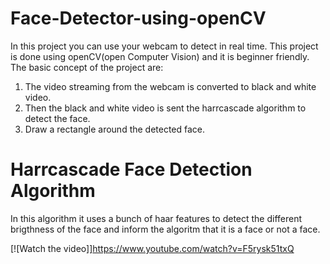 # Face-Detector-using-openCV
In this project you can use your webcam to detect in real time. This project is done using openCV(open Computer Vision) and it is beginner friendly.
The basic concept of the project are: 
1. The video streaming from the webcam is converted to black and white video.
2. Then the black and white video is sent the harrcascade algorithm to detect the face. 
3. Draw a rectangle around the detected face. 

# Harrcascade Face Detection Algorithm
In this algorithm it uses a bunch of haar features to detect the different brigthness of the face and inform the algoritm that it is a face or not a face. 

[![Watch the video]]https://www.youtube.com/watch?v=F5rysk51txQ
